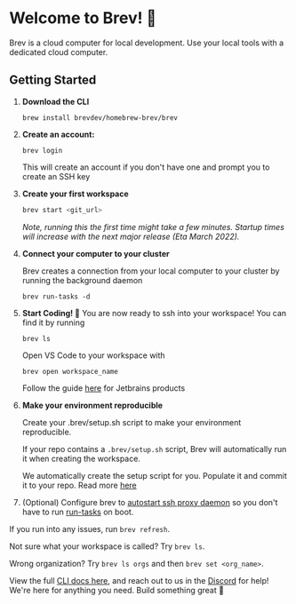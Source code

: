 # Welcome to Brev! 🤙
Brev is a cloud computer for local development. Use your local tools with a dedicated cloud computer.

##  Getting Started

1.  **Download the CLI**

    ```
    brew install brevdev/homebrew-brev/brev
    ```


2. **Create an account:** 
    
    ```
    brev login
    ```
    This will create an account if you don't have one and prompt you to create an SSH key 


3. **Create your first workspace**
    ```zsh
    brev start <git_url>
    ```
    *Note, running this the first time might take a few minutes. Startup times will increase with the next major release (Eta March 2022).*


4. **Connect your computer to your cluster**

    Brev creates a connection from your local computer to your cluster by running the background daemon

    ```
    brev run-tasks -d
    ```

5. **Start Coding! 🤙**
    You are now ready to ssh into your workspace! You can find it by running

    ```
    brev ls
    ```

    Open VS Code to your workspace with 
    
    ```
    brev open workspace_name
    ```

    Follow the guide [here](/howto/connect-via-jetbrains/) for Jetbrains products

    
6. **Make your environment reproducible**

    Create your .brev/setup.sh script to make your environment reproducible. 

    If your repo contains a `.brev/setup.sh` script, Brev will automatically run it when creating the workspace.

    
    We automatically create the setup script for you. Populate it and commit it to your repo. Read more [here](/reference/dot-brev-setup-script/)

7. (Optional) Configure brev to [autostart ssh proxy daemon](/howto/configure-ssh-proxy-daemon-at-boot/) so you don't have to run [run-tasks](/reference/brev-cli#run-tasks) on boot.

If you run into any issues, run `brev refresh`.

Not sure what your workspace is called? Try `brev ls`.

Wrong organization? Try `brev ls orgs` and then `brev set <org_name>`.

View the full [CLI docs here](/reference/brev-cli), and reach out to us in the [Discord](https://discord.gg/NVDyv7TUgJ) for help! We're here for anything you need. Build something great 🤙
